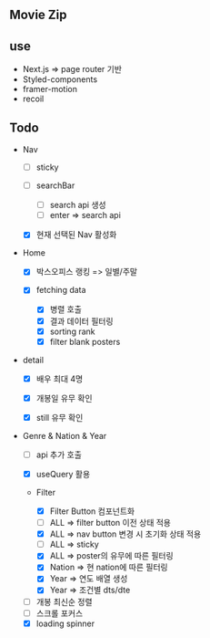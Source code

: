 ## Movie Zip

## use

- Next.js => page router 기반
- Styled-components
- framer-motion
- recoil

## Todo

- Nav

  - [ ] sticky

  - [ ] searchBar

    - [ ] search api 생성
    - [ ] enter => search api

  - [x] 현재 선택된 Nav 활성화

- Home

  - [x] 박스오피스 랭킹 => 일별/주말

  - [x] fetching data
    - [x] 병렬 호출
    - [x] 결과 데이터 필터링
    - [x] sorting rank
    - [x] filter blank posters

- detail

  - [x] 배우 최대 4명

  - [x] 개봉일 유무 확인
  - [x] still 유무 확인

- Genre & Nation & Year

  - [ ] api 추가 호출

  - [x] useQuery 활용
  - Filter

    - [x] Filter Button 컴포넌트화
    - [ ] ALL => filter button 이전 상태 적용
    - [x] ALL => nav button 변경 시 초기화 상태 적용
    - [ ] ALL => sticky
    - [x] ALL => poster의 유무에 따른 필터링
    - [x] Nation => 현 nation에 따른 필터링
    - [x] Year => 연도 배열 생성
    - [x] Year => 조건별 dts/dte

  - [ ] 개봉 최신순 정렬
  - [ ] 스크롤 포커스
  - [x] loading spinner
